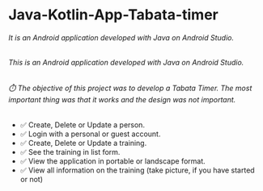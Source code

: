 # Java-Kotlin-App-Tabata-timer
###### It is an Android application developed with Java on Android Studio. 
###### This is an Android application developed with Java on Android Studio. 
###### :stopwatch: The objective of this project was to develop a Tabata Timer. The most important thing was that it works and the design was not important.

- :white_check_mark: Create, Delete or Update a person.
- :white_check_mark: Login with a personal or guest account.
- :white_check_mark: Create, Delete or Update a training.
- :white_check_mark: See the training in list form.
- :white_check_mark: View the application in portable or landscape format.
- :white_check_mark: View all information on the training (take picture, if you have started or not)
